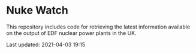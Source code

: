 # Nuke Watch

This repository includes code for retrieving the latest information available on the output of EDF nuclear power plants in the UK.

Last updated: 2021-04-03 19:15